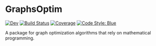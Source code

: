 # GraphsOptim

<!-- [![Stable](https://img.shields.io/badge/docs-stable-blue.svg)](https://gdalle.github.io/GraphsOptim.jl/stable) -->
[![Dev](https://img.shields.io/badge/docs-dev-blue.svg)](https://gdalle.github.io/GraphsOptim.jl/dev)
[![Build Status](https://github.com/gdalle/GraphsOptim.jl/actions/workflows/CI.yml/badge.svg?branch=main)](https://github.com/gdalle/GraphsOptim.jl/actions/workflows/CI.yml?query=branch%3Amain)
[![Coverage](https://codecov.io/gh/gdalle/GraphsOptim.jl/branch/main/graph/badge.svg)](https://codecov.io/gh/gdalle/GraphsOptim.jl)
[![Code Style: Blue](https://img.shields.io/badge/code%20style-blue-4495d1.svg)](https://github.com/invenia/BlueStyle)

A package for graph optimization algorithms that rely on mathematical programming.
